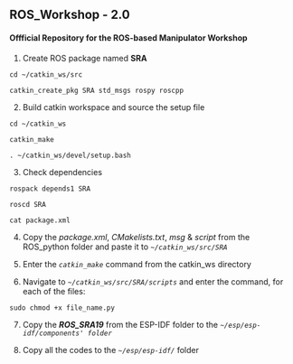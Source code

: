 ## ROS_Workshop - 2.0
#### Offficial Repository for the ROS-based Manipulator Workshop

1. Create ROS package named **SRA**

`cd ~/catkin_ws/src`

`catkin_create_pkg SRA std_msgs rospy roscpp`

2. Build catkin workspace and source the setup file

`cd ~/catkin_ws`

`catkin_make`

`. ~/catkin_ws/devel/setup.bash`

3. Check dependencies

`rospack depends1 SRA`

`roscd SRA`

`cat package.xml`

4. Copy the *package.xml*, *CMakelists.txt*, *msg* & *script* from the ROS_python folder and paste it to *`~/catkin_ws/src/SRA`*

5. Enter the *`catkin_make`* command from the catkin_ws directory

6. Navigate to *`~/catkin_ws/src/SRA/scripts`* and enter the command, for each of the files:

`sudo chmod +x file_name.py`

7. Copy the ***ROS_SRA19*** from the ESP-IDF folder to the *`~/esp/esp-idf/components' folder`*

8. Copy all the codes to the *`~/esp/esp-idf/`* folder
